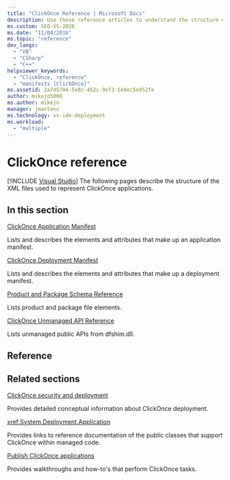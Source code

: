 ```yaml
---
title: "ClickOnce Reference | Microsoft Docs"
description: Use these reference articles to understand the structure of the XML files used to represent ClickOnce applications.
ms.custom: SEO-VS-2020
ms.date: "11/04/2016"
ms.topic: "reference"
dev_langs:
  - "VB"
  - "CSharp"
  - "C++"
helpviewer_keywords:
  - "ClickOnce, reference"
  - "manifests [ClickOnce]"
ms.assetid: 2a7d5704-5e8c-452c-9ef3-5e8ec5e952fe
author: mikejo5000
ms.author: mikejo
manager: jmartens
ms.technology: vs-ide-deployment
ms.workload:
  - "multiple"
---
```

# ClickOnce reference

 [!INCLUDE [Visual Studio](~/includes/applies-to-version/vs-windows-only.md)]
The following pages describe the structure of the XML files used to represent ClickOnce applications.

## In this section
 [ClickOnce Application Manifest](../deployment/clickonce-application-manifest.md)

 Lists and describes the elements and attributes that make up an application manifest.

 [ClickOnce Deployment Manifest](../deployment/clickonce-deployment-manifest.md)

 Lists and describes the elements and attributes that make up a deployment manifest.

 [Product and Package Schema Reference](../deployment/product-and-package-schema-reference.md)

 Lists product and package file elements.

 [ClickOnce Unmanaged API Reference](../deployment/clickonce-unmanaged-api-reference.md)

 Lists unmanaged public APIs from dfshim.dll.

## Reference

## Related sections
 [ClickOnce security and deployment](../deployment/clickonce-security-and-deployment.md)

 Provides detailed conceptual information about ClickOnce deployment.

<xref:System.Deployment.Application>

 Provides links to reference documentation of the public classes that support ClickOnce within managed code.

 [Publish ClickOnce applications](../deployment/publishing-clickonce-applications.md)

 Provides walkthroughs and how-to's that perform ClickOnce tasks.